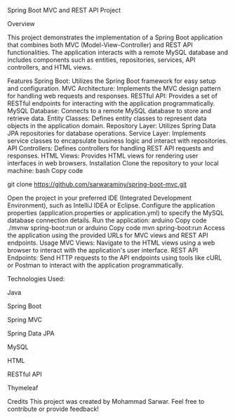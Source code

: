 Spring Boot MVC and REST API Project

Overview

This project demonstrates the implementation of a Spring Boot application that combines both MVC (Model-View-Controller) and REST API functionalities. The application interacts with a remote MySQL database and includes components such as entities, repositories, services, API controllers, and HTML views.

Features
Spring Boot: Utilizes the Spring Boot framework for easy setup and configuration.
MVC Architecture: Implements the MVC design pattern for handling web requests and responses.
RESTful API: Provides a set of RESTful endpoints for interacting with the application programmatically.
MySQL Database: Connects to a remote MySQL database to store and retrieve data.
Entity Classes: Defines entity classes to represent data objects in the application domain.
Repository Layer: Utilizes Spring Data JPA repositories for database operations.
Service Layer: Implements service classes to encapsulate business logic and interact with repositories.
API Controllers: Defines controllers for handling REST API requests and responses.
HTML Views: Provides HTML views for rendering user interfaces in web browsers.
Installation
Clone the repository to your local machine:
bash
Copy code

git clone https://github.com/sarwaraminy/spring-boot-mvc.git

Open the project in your preferred IDE (Integrated Development Environment), such as IntelliJ IDEA or Eclipse.
Configure the application properties (application.properties or application.yml) to specify the MySQL database connection details.
Run the application:
arduino
Copy code
./mvnw spring-boot:run
or
arduino
Copy code
mvn spring-boot:run
Access the application using the provided URLs for MVC views and REST API endpoints.
Usage
MVC Views: Navigate to the HTML views using a web browser to interact with the application's user interface.
REST API Endpoints: Send HTTP requests to the API endpoints using tools like cURL or Postman to interact with the application programmatically.

Technologies Used:

Java

Spring Boot

Spring MVC

Spring Data JPA

MySQL

HTML

RESTful API

Thymeleaf

Credits
This project was created by Mohammad Sarwar. Feel free to contribute or provide feedback!
